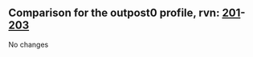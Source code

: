 ## Comparison for the outpost0 profile, rvn: [201](https://github.com/PRO100KatYT/FortniteProfileRevisions/tree/main/profiles/outpost0/201%20outpost0.json)-[203](https://github.com/PRO100KatYT/FortniteProfileRevisions/tree/main/profiles/outpost0/203%20outpost0.json)

No changes
